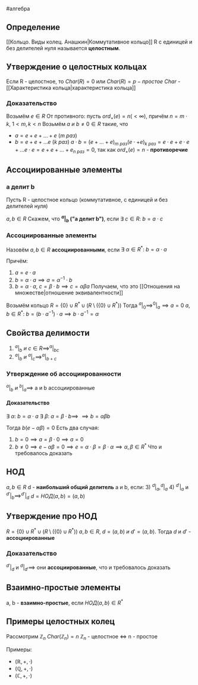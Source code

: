 #алгебра 
## Определение
[[Кольцо. Виды колец. Анашкин|Коммутативное кольцо]] R с единицей и без делителей нуля называется **целостным**.

## Утверждение о целостных кольцах
Если R - целостное, то $Char(R) = 0$ или $Char(R) = p - простое$
$Char$ - [[Характеристика кольца|характеристика кольца]]
### Доказательство
Возьмём $e \in R$
От противного: пусть $ord_+(e) = n( < \infty)$, причём $n = m \cdot k, \ 1 < m, k < n$
Возьмём $a \ и \ b \neq 0 \in R$ такие, что
- $a = e + e + \dots + e \ (m \  раз)$
- $b = e + e + \dots e \ (k \ раз)$
$a \cdot b = (e + \dots + e)_{m \ раз}(e \cdot + e)_{k \ раз} = e \cdot e + e \cdot e + \dots e \cdot e = e + e + \dots + e_{n \ раз} = 0$, так как $ord_+(e) = n$ - **противоречие**

## Ассоциированные элементы
### a делит b
Пусть R - целостное кольцо (коммутативное, с единицей и без делителей нуля)

$a, b \in R$
Скажем, что **$^{a}|_{b}$ ("a делит b")**, если $\exists \ c \in R: \ b = a \cdot c$

### Ассоциированные элементы
Назовём $a, b \in R$ **ассоциированными**, если $\exists \ \alpha \in R^*: \ b = \alpha \cdot a$

Причём:
1) $a = e \cdot a$
2) $b = \alpha \cdot a \implies a = \alpha^{-1} \cdot  b$
3) $b = \alpha \cdot a, \ c = \beta \cdot b \implies c = \alpha \beta a$
Получаем, что это [[Отношения на множестве|отношение эквивалентности]]

Возьмём кольцо $R = \{ 0 \} \cup R^* \cup (R \setminus (\{ 0 \} \cup R^*))$
Тогда $^{a}|_{0} \implies ^{0}|_{a} \implies a = 0$
$a, b \in R^*: \ b = (b \cdot a^{-1}) \cdot a \implies b \cdot a^{-1} = \alpha$

## Свойства делимости
1) $^{a}|_{b} \ и \ c \in R \implies ^{a}|_{bc}$
2) $^{a}|_{b} \ и \ ^{a}|_{c} \implies ^{a}|_{b + c}$

### Утверждение об ассоциированности
$^{a}|_{b} \ и \ ^{b}|_{a} \implies$ a и b ассоциированные

#### Доказательство
$\exists \ \alpha: \ b = \alpha \cdot a$
$\exists \ \beta: \ a = \beta \cdot b \implies$
$\implies b = \alpha \beta b$

Тогда $b (e - \alpha \beta) = 0$
Есть два случая:
1. $b = 0 \implies a = \beta \cdot 0 \implies a = 0$
2. $b \neq 0 \implies e - \alpha \beta = 0 \implies e = \alpha \cdot \beta = \beta \cdot \alpha \implies \alpha, \beta \in R^*$
Что и требовалось доказать

## НОД
$a, b \in R$
d - **наибольший общий делитель** a и b, если:
3) $^{d}|_{a}, ^{d}|_{a}$
4) $^{d'}|_{a}$ и $^{d'}|_{b} \implies ^{d'}|_{d}$
$d = НОД(a, b) = (a, b)$

## Утверждение про НОД
$R = \{ 0 \} \cup R^* \cup (R \setminus (\{ 0 \} \cup R^*))$
$a, b \in R, \ d = (a, b) \ и \ d' = (a, b)$. Тогда $d$ и $d'$ - **ассоциированные**

### Доказательство
$^{d'}|_{d}$ и $^{d}|_{d'} \implies$ они **ассоциированные**, что и требовалось доказать

## Взаимно-простые элементы
a, b - **взаимно-простые**, если $НОД(a, b) \in R^*$

## Примеры целостных колец
Рассмотрим $\mathbb{Z}_n$
$Char(\mathbb{Z}_n) = n$
$\mathbb{Z}_n$ - целостное $\iff$ n - простое

Примеры:
- $(\mathbb{R}, +, \cdot)$
- $(\mathbb{Q}, +, \cdot)$
- $(\mathbb{C}, +, \cdot)$